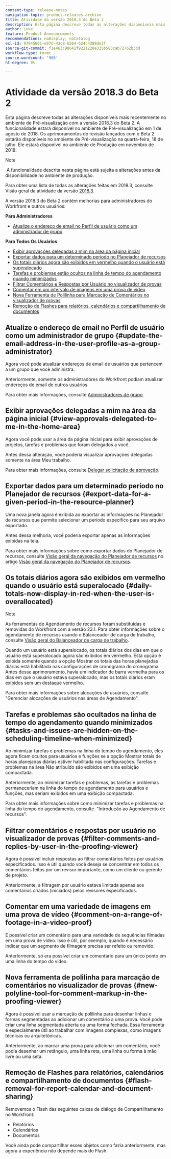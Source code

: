 ```yaml
---
content-type: release-notes
navigation-topic: product-releases-archive
title: Atividade da versão 2018.3 do Beta 2
description: Esta página descreve todas as alterações disponíveis mais recentemente no ambiente de Pré-visualização com a versão 2018.3 do Beta 2. A funcionalidade estará disponível no ambiente de Pré-visualização em 1 de agosto de 2018. Os aprimoramentos de revisão lançados com o Beta 2 estarão disponíveis no ambiente de Pré-visualização na quarta-feira, 18 de julho. Ele estará disponível no ambiente de Produção em novembro de 2018.
author: Luke
feature: Product Announcements
recommendations: noDisplay, noCatalog
exl-id: 97945661-e97d-43c8-b564-624c4388de2f
source-git-commit: f1e463c90641f9221228e335b583cab72762b3bd
workflow-type: tm+mt
source-wordcount: '908'
ht-degree: 0%

---
```


# Atividade da versão 2018.3 do Beta 2

Esta página descreve todas as alterações disponíveis mais recentemente no ambiente de Pré-visualização com a versão 2018.3 do Beta 2. A funcionalidade estará disponível no ambiente de Pré-visualização em 1 de agosto de 2018. Os aprimoramentos de revisão lançados com o Beta 2 estarão disponíveis no ambiente de Pré-visualização na quarta-feira, 18 de julho. Ele estará disponível no ambiente de Produção em novembro de 2018.

>[!NOTE]
>
> A funcionalidade descrita nesta página está sujeita a alterações antes da disponibilidade no ambiente de produção.

Para obter uma lista de todas as alterações feitas em 2018.3, consulte  Visão geral da atividade da versão [2018.3](../../../../product-announcements/product-releases/quarterly-release-archive/2018.3-release-activity/2018-3-release-activity-overview.md).

A versão 2018.3 do Beta 2 contém melhorias para administradores do Workfront e outros usuários:

**Para Administradores**

* [Atualize o endereço de email no Perfil de usuário como um administrador de grupo](#update-the-email-address-in-the-user-profile-as-a-group-administrator)

**Para Todos Os Usuários**

* [Exibir aprovações delegadas a mim na área da página inicial](#view-approvals-delegated-to-me-in-the-home-area)
* [Exportar dados para um determinado período no Planejador de recursos](#export-data-for-a-given-period-in-the-resource-planner)
* [Os totais diários agora são exibidos em vermelho quando o usuário está superalocado](#daily-totals-now-display-in-red-when-the-user-is-overallocated)
* [Tarefas e problemas estão ocultos na linha de tempo do agendamento quando minimizados](#tasks-and-issues-are-hidden-on-the-scheduling-timeline-when-minimized)
* [Filtrar Comentários e Respostas por Usuário no visualizador de provas](#filter-comments-and-replies-by-user-in-the-proofing-viewer)
* [Comentar em um intervalo de imagens em uma prova de vídeo](#comment-on-a-range-of-footage-in-a-video-proof)
* [Nova Ferramenta de Polilinha para Marcação de Comentários no visualizador de provas](#new-polyline-tool-for-comment-markup-in-the-proofing-viewer)
* [Remoção de Flashes para relatórios, calendários e compartilhamento de documentos](#flash-removal-for-report-calendar-and-document-sharing)

## Atualize o endereço de email no Perfil de usuário como um administrador de grupo {#update-the-email-address-in-the-user-profile-as-a-group-administrator}

Agora você pode atualizar endereços de email de usuários que pertencem a um grupo que você administra. 

Anteriormente, somente os administradores do Workfront podiam atualizar endereços de email de outros usuários. 

Para obter mais informações, consulte [Administradores de grupo](../../../../administration-and-setup/manage-groups/group-roles/group-administrators.md).

## Exibir aprovações delegadas a mim na área da página inicial {#view-approvals-delegated-to-me-in-the-home-area}

Agora você pode usar a área da página inicial para exibir aprovações de projetos, tarefas e problemas que foram delegados a você.

Antes dessa alteração, você poderia visualizar aprovações delegadas somente na área Meu trabalho.

Para obter mais informações, consulte [Delegar solicitação de aprovação](../../../../review-and-approve-work/manage-approvals/delegate-approval-requests.md).

## Exportar dados para um determinado período no Planejador de recursos {#export-data-for-a-given-period-in-the-resource-planner}

Uma nova janela agora é exibida ao exportar as informações no Planejador de recursos que permite selecionar um período específico para seu arquivo exportado.

Antes dessa melhoria, você poderia exportar apenas as informações exibidas na tela.

Para obter mais informações sobre como exportar dados do Planejador de recursos, consulte [Visão geral da navegação do Planejador de recursos](../../../../resource-mgmt/resource-planning/resource-planner-navigation.md) no artigo [Visão geral da navegação do Planejador de recursos](../../../../resource-mgmt/resource-planning/resource-planner-navigation.md).

## Os totais diários agora são exibidos em vermelho quando o usuário está superalocado {#daily-totals-now-display-in-red-when-the-user-is-overallocated}

>[!NOTE]
>
>As ferramentas de Agendamento de recursos foram substituídas e removidas do Workfront com a versão 23.1. Para obter informações sobre o agendamento de recursos usando o Balanceador de carga de trabalho, consulte [Visão geral do Balanceador de carga de trabalho](../../../../resource-mgmt/workload-balancer/overview-workload-balancer.md).

Quando um usuário está superalocado, os totais diários dos dias em que o usuário está superalocado agora são exibidos em vermelho. Esta opção é exibida somente quando a opção Mostrar os totais das horas planejadas diárias está habilitada nas configurações de cronograma do cronograma. Antes desse aprimoramento, havia um indicador de barra vermelha para os dias em que o usuário estava superalocado, mas os totais diários eram exibidos sem um destaque vermelho.

Para obter mais informações sobre alocações de usuários, consulte &quot;Gerenciar alocações de usuários nas áreas de Agendamento&quot;.

## Tarefas e problemas são ocultados na linha de tempo do agendamento quando minimizados {#tasks-and-issues-are-hidden-on-the-scheduling-timeline-when-minimized}

Ao minimizar tarefas e problemas na linha do tempo do agendamento, eles agora ficam ocultos para usuários e funções se a opção Mostrar totais de horas planejadas diárias estiver habilitada nas configurações. Tarefas e problemas na área Não atribuído são exibidos em uma exibição compactada.

Anteriormente, ao minimizar tarefas e problemas, as tarefas e problemas permaneceriam na linha do tempo de agendamento para usuários e funções, mas seriam exibidos em uma exibição compactada.

Para obter mais informações sobre como minimizar tarefas e problemas na linha do tempo do agendamento, consulte  &quot;Introdução ao Agendamento de recursos&quot;.

## Filtrar comentários e respostas por usuário no visualizador de provas {#filter-comments-and-replies-by-user-in-the-proofing-viewer}

Agora é possível incluir respostas ao filtrar comentários feitos por usuários especificados. Isso é útil quando você deseja se concentrar em todos os comentários feitos por um revisor importante, como um cliente ou gerente de projeto.

Anteriormente, a filtragem por usuário estava limitada apenas aos comentários criados (iniciados) pelos revisores especificados.

## Comentar em uma variedade de imagens em uma prova de vídeo {#comment-on-a-range-of-footage-in-a-video-proof}

É possível criar um comentário para uma variedade de sequências filmadas em uma prova de vídeo. Isso é útil, por exemplo, quando é necessário indicar que um segmento de filmagem precisa ser refeito ou removido.

Anteriormente, só era possível criar um comentário para um único ponto em uma linha do tempo do vídeo.

## Nova ferramenta de polilinha para marcação de comentários no visualizador de provas {#new-polyline-tool-for-comment-markup-in-the-proofing-viewer}

Agora é possível usar a marcação de polilinha para desenhar linhas e formas segmentadas ao adicionar um comentário a uma prova. Você pode criar uma linha segmentada aberta ou uma forma fechada. Essa ferramenta é especialmente útil ao trabalhar com imagens complexas, como imagens técnicas ou arquitetônicas.

Anteriormente, ao marcar uma prova para adicionar um comentário, você podia desenhar um retângulo, uma linha reta, uma linha ou forma à mão livre ou uma seta.

## Remoção de Flashes para relatórios, calendários e compartilhamento de documentos {#flash-removal-for-report-calendar-and-document-sharing}

Removemos o Flash das seguintes caixas de diálogo de Compartilhamento no Workfront:

* Relatórios
* Calendários
* Documentos

Você ainda pode compartilhar esses objetos como fazia anteriormente, mas agora a experiência não depende mais do Flash.
